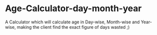 # Age-Calculator-day-month-year
A Calculator which will calculate age in Day-wise, Month-wise and Year-wise, making the client find the exact figure of days wasted ;) 
